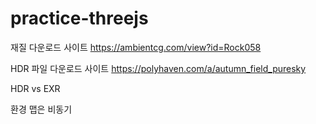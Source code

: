 # practice-threejs

재질 다운로드 사이트
https://ambientcg.com/view?id=Rock058

HDR 파일 다운로드 사이트
https://polyhaven.com/a/autumn_field_puresky

HDR vs EXR

환경 맵은 비동기
